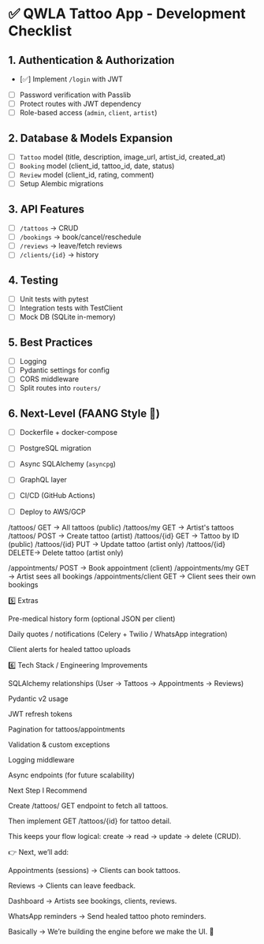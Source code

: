 # ✅ QWLA Tattoo App - Development Checklist

## 1. Authentication & Authorization
- [✅] Implement `/login` with JWT
- [ ] Password verification with Passlib
- [ ] Protect routes with JWT dependency
- [ ] Role-based access (`admin`, `client`, `artist`)

## 2. Database & Models Expansion
- [ ] `Tattoo` model (title, description, image_url, artist_id, created_at)
- [ ] `Booking` model (client_id, tattoo_id, date, status)
- [ ] `Review` model (client_id, rating, comment)
- [ ] Setup Alembic migrations

## 3. API Features
- [ ] `/tattoos` → CRUD
- [ ] `/bookings` → book/cancel/reschedule
- [ ] `/reviews` → leave/fetch reviews
- [ ] `/clients/{id}` → history

## 4. Testing
- [ ] Unit tests with pytest
- [ ] Integration tests with TestClient
- [ ] Mock DB (SQLite in-memory)

## 5. Best Practices
- [ ] Logging
- [ ] Pydantic settings for config
- [ ] CORS middleware
- [ ] Split routes into `routers/`

## 6. Next-Level (FAANG Style 🚀)
- [ ] Dockerfile + docker-compose
- [ ] PostgreSQL migration
- [ ] Async SQLAlchemy (`asyncpg`)
- [ ] GraphQL layer
- [ ] CI/CD (GitHub Actions)
- [ ] Deploy to AWS/GCP



/tattoos/          GET   → All tattoos (public)
/tattoos/my        GET   → Artist's tattoos
/tattoos/          POST  → Create tattoo (artist)
/tattoos/{id}      GET   → Tattoo by ID (public)
/tattoos/{id}      PUT   → Update tattoo (artist only)
/tattoos/{id}      DELETE→ Delete tattoo (artist only)

/appointments/     POST  → Book appointment (client)
/appointments/my   GET   → Artist sees all bookings
/appointments/client GET → Client sees their own bookings




5️⃣ Extras

Pre-medical history form (optional JSON per client)

Daily quotes / notifications (Celery + Twilio / WhatsApp integration)

Client alerts for healed tattoo uploads

6️⃣ Tech Stack / Engineering Improvements

SQLAlchemy relationships (User → Tattoos → Appointments → Reviews)

Pydantic v2 usage

JWT refresh tokens

Pagination for tattoos/appointments

Validation & custom exceptions

Logging middleware

Async endpoints (for future scalability)

Next Step I Recommend

Create /tattoos/ GET endpoint to fetch all tattoos.

Then implement GET /tattoos/{id} for tattoo detail.

This keeps your flow logical: create → read → update → delete (CRUD).



👉 Next, we’ll add:

Appointments (sessions) → Clients can book tattoos.

Reviews → Clients can leave feedback.

Dashboard → Artists see bookings, clients, reviews.

WhatsApp reminders → Send healed tattoo photo reminders.

Basically → We’re building the engine before we make the UI. 🚀
